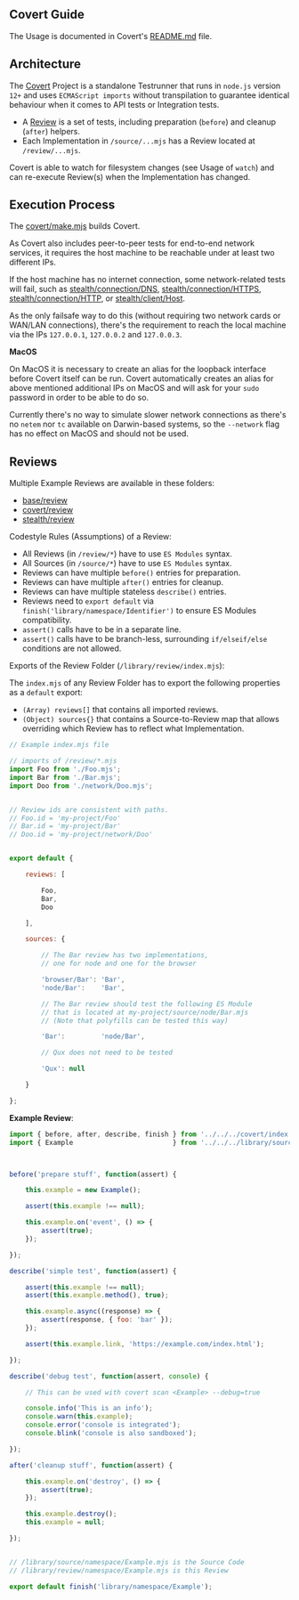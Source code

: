 
## Covert Guide

The Usage is documented in Covert's [README.md](/covert/README.md) file.


## Architecture

The [Covert](/covert/source) Project is a standalone Testrunner that runs in
`node.js` version `12+` and uses `ECMAScript imports` without transpilation to
guarantee identical behaviour when it comes to API tests or Integration tests.

- A [Review](/covet/source/Review.mjs) is a set of tests, including preparation (`before`) and cleanup (`after`) helpers.
- Each Implementation in `/source/...mjs` has a Review located at `/review/...mjs`.

Covert is able to watch for filesystem changes (see Usage of `watch`) and can
re-execute Review(s) when the Implementation has changed.


## Execution Process

The [covert/make.mjs](/covert/make.mjs) builds Covert.

As Covert also includes peer-to-peer tests for end-to-end network services, it
requires the host machine to be reachable under at least two different IPs.

If the host machine has no internet connection, some network-related tests
will fail, such as
[stealth/connection/DNS](/stealth/review/connection/DNS.mjs),
[stealth/connection/HTTPS](/stealth/review/connection/HTTPS.mjs),
[stealth/connection/HTTP](/stealth/review/connection/HTTP.mjs),
or [stealth/client/Host](/stealth/review/client/Host.mjs).

As the only failsafe way to do this (without requiring two network cards or
WAN/LAN connections), there's the requirement to reach the local machine
via the IPs `127.0.0.1`, `127.0.0.2` and `127.0.0.3`.

**MacOS**

On MacOS it is necessary to create an alias for the loopback interface
before Covert itself can be run. Covert automatically creates an alias
for above mentioned additional IPs on MacOS and will ask for your
`sudo` password in order to be able to do so.

Currently there's no way to simulate slower network connections as there's
no `netem` nor `tc` available on Darwin-based systems, so the `--network`
flag has no effect on MacOS and should not be used.


## Reviews

Multiple Example Reviews are available in these folders:

- [base/review](/base/review)
- [covert/review](/covert/review)
- [stealth/review](/stealth/review)


Codestyle Rules (Assumptions) of a Review:

- All Reviews (in `/review/*`) have to use `ES Modules` syntax.
- All Sources (in `/source/*`) have to use `ES Modules` syntax.
- Reviews can have multiple `before()` entries for preparation.
- Reviews can have multiple `after()` entries for cleanup.
- Reviews can have multiple stateless `describe()` entries.
- Reviews need to `export default` via `finish('library/namespace/Identifier')` to ensure ES Modules compatibility.
- `assert()` calls have to be in a separate line.
- `assert()` calls have to be branch-less, surrounding `if/elseif/else` conditions are not allowed.


Exports of the Review Folder (`/library/review/index.mjs`):

The `index.mjs` of any Review Folder has to export the following properties as a `default` export:

- `(Array) reviews[]` that contains all imported reviews.
- `(Object) sources{}` that contains a Source-to-Review map that allows overriding
   which Review has to reflect what Implementation.

```javascript
// Example index.mjs file

// imports of /review/*.mjs
import Foo from './Foo.mjs';
import Bar from './Bar.mjs';
import Doo from './network/Doo.mjs';


// Review ids are consistent with paths.
// Foo.id = 'my-project/Foo'
// Bar.id = 'my-project/Bar'
// Doo.id = 'my-project/network/Doo'


export default {

	reviews: [

		Foo,
		Bar,
		Doo

	],

	sources: {

		// The Bar review has two implementations,
		// one for node and one for the browser

		'browser/Bar': 'Bar',
		'node/Bar':    'Bar',

		// The Bar review should test the following ES Module
		// that is located at my-project/source/node/Bar.mjs
		// (Note that polyfills can be tested this way)

		'Bar':         'node/Bar',

		// Qux does not need to be tested

		'Qux': null

	}

};
```


**Example Review**:

```javascript
import { before, after, describe, finish } from '../../../covert/index.mjs';
import { Example                         } from '../../../library/source/namespace/Example.mjs';



before('prepare stuff', function(assert) {

	this.example = new Example();

	assert(this.example !== null);

	this.example.on('event', () => {
		assert(true);
	});

});

describe('simple test', function(assert) {

	assert(this.example !== null);
	assert(this.example.method(), true);

	this.example.async((response) => {
		assert(response, { foo: 'bar' });
	});

	assert(this.example.link, 'https://example.com/index.html');

});

describe('debug test', function(assert, console) {

	// This can be used with covert scan <Example> --debug=true

	console.info('This is an info');
	console.warn(this.example);
	console.error('console is integrated');
	console.blink('console is also sandboxed');

});

after('cleanup stuff', function(assert) {

	this.example.on('destroy', () => {
		assert(true);
	});

	this.example.destroy();
	this.example = null;

});


// /library/source/namespace/Example.mjs is the Source Code
// /library/review/namespace/Example.mjs is this Review

export default finish('library/namespace/Example');
```

